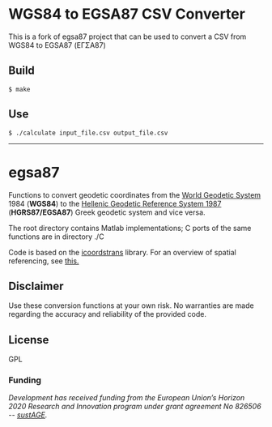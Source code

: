 # WGS84 to EGSA87 CSV Converter

This is a fork of egsa87 project that can be used to convert a CSV from WGS84 to EGSA87 (ΕΓΣΑ87)

## Build

```
$ make
```

## Use

```
$ ./calculate input_file.csv output_file.csv
```

-----------------------
# egsa87
Functions to convert geodetic coordinates from the [World Geodetic System](https://en.wikipedia.org/wiki/World_Geodetic_System) 1984 (**WGS84**) to the [Hellenic Geodetic Reference System 1987](https://en.wikipedia.org/wiki/Hellenic_Geodetic_Reference_System_1987) (**HGRS87/EGSA87**) Greek geodetic system and vice versa.

The root directory contains Matlab implementations; C ports of the same functions are in directory ./C

Code is based on the [icoordstrans](https://github.com/skozan/icoordstrans) library.
For an overview of spatial referencing, see [this.](https://unstats.un.org/Unsd/geoinfo/UNGEGN/docs/_data_ICAcourses/_HtmlModules/_Documents/D06/documents/D06-03_KnippersPPTeaching.pdf)

## Disclaimer
Use these conversion functions at your own risk. No warranties are made regarding the accuracy and reliability of the provided code. 

## License
GPL

### Funding
_Development has received funding from the European Union’s Horizon 2020 Research and Innovation program under grant agreement No 826506 -- [sustAGE](https://www.sustage.eu/)._
